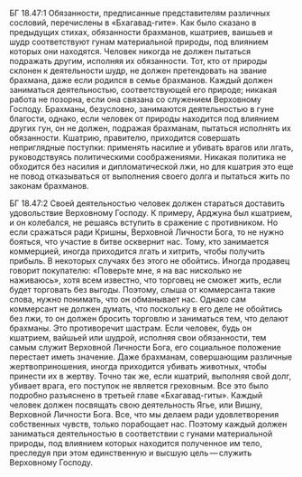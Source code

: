 БГ 18.47:1	Обязанности, предписанные представителям различных сословий, перечислены в «Бхагавад-гите». Как было сказано в предыдущих стихах, обязанности брахманов, кшатриев, ваишьев и шудр соответствуют гунам материальной природы, под влиянием которых они находятся. Человек никогда не должен пытаться подражать другим, исполняя их обязанности. Тот, кто от природы склонен к деятельности шудр, не должен претендовать на звание брахмана, даже если родился в семье брахманов. Каждый должен заниматься деятельностью, соответствующей его природе; никакая работа не позорна, если она связана со служением Верховному Господу. Брахманы, безусловно, занимаются деятельностью в гуне благости, однако, если человек от природы находится под влиянием других гун, он не должен, подражая брахманам, пытаться исполнять их обязанности. Кшатрию, правителю, приходится совершать неприглядные поступки: применять насилие и убивать врагов или лгать, руководствуясь политическими соображениями. Никакая политика не обходится без насилия и дипломатической лжи, но для кшатрия это еще не повод отказываться от выполнения своего долга и пытаться жить по законам брахманов.

БГ 18.47:2	Своей деятельностью человек должен стараться доставить удовольствие Верховному Господу. К примеру, Арджуна был кшатрием, и он колебался, не решаясь вступить в сражение с противником. Но если сражаться ради Кришны, Верховной Личности Бога, то не нужно бояться, что участие в битве осквернит нас. Тому, кто занимается коммерцией, иногда приходится лгать и хитрить, чтобы получить прибыль. В некоторых случаях без этого не обойтись. Иногда продавец говорит покупателю: «Поверьте мне, я на вас нисколько не наживаюсь», хотя всем известно, что торговец не сможет жить, если будет торговать без выгоды. Поэтому, слыша от коммерсанта такие слова, нужно понимать, что он обманывает нас. Однако сам коммерсант не должен думать, что поскольку в его деле не обойтись без лжи, то он должен бросить торговлю и заниматься тем, что делают брахманы. Это противоречит шастрам. Если человек, будь он кшатрием, вайшьей или шудрой, исполняя свои обязанности, тем самым служит Верховной Личности Бога, его социальное положение перестает иметь значение. Даже брахманам, совершающим различные жертвоприношения, иногда приходится убивать животных, чтобы принести их в жертву. Точно так же, если кшатрий, выполняя свой долг, убивает врага, его поступок не является греховным. Все это было подробно разъяснено в третьей главе «Бхагавад-гиты». Каждый человек должен посвящать свою деятельность Ягье, или Вишну, Верховной Личности Бога. Все, что мы делаем ради удовлетворения собственных чувств, только порабощает нас. Поэтому каждый должен заниматься деятельностью в соответствии с гунами материальной природы, под влиянием которых находится полученное им тело, преследуя при этом единственную и высшую цель — служить Верховному Господу.